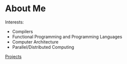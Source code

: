 # About Me
Interests:
- Compilers
- Functional Programming and Programming Languages
- Computer Architecture
- Parallel/Distributed Computing

[Projects](projects.md)

